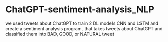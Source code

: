 # ChatGPT-sentiment-analysis_NLP
we used tweets about ChatGPT to train 2 DL models CNN and LSTM and create a sentiment analysis program,
that takes tweets about ChatGPT and classified them into BAD, GOOD, or NATURAL tweet
